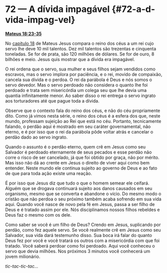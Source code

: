 # 72 — A dívida impagável {#72-a-d-vida-impag-vel}

[**Mateus 18:23-35**](http://bibliaonline.com.br/acf/mt/18/23-35)

No [capítulo 18](http://bibliaonline.com.br/acf/mt/18) de Mateus Jesus compara o reino dos céus a um rei cujo servo lhe deve 10 mil talentos. Dez mil talentos são trezentas e cinquenta toneladas. Se for de prata, são 120 milhões de dólares. Se for de ouro, 8 bilhões e meio. Jesus quis mostrar que a dívida era impagável.

O rei ordena que o servo, sua mulher e seus filhos sejam vendidos como escravos, mas o servo implora por paciência, e o rei, movido de compaixão, cancela sua dívida e o perdoa. O rei da parábola é Deus e nós somos o servo devedor. Mas o servo perdoado não considera o quanto lhe foi perdoado e trata sem misericórdia um colega seu que lhe devia uma quantia infinitamente menor. Ao saber disso o rei entrega o servo ingrato aos torturadores até que pague toda a dívida.

Observe que o contexto fala do reino dos céus, e não do céu propriamente dito. Como já vimos nesta série, o reino dos céus é a esfera dos que, neste mundo, professam sujeição ao Rei que está no céu. Portanto, tecnicamente falando, o perdão aqui é mostrado em seu caráter governamental, não eterno, e é por isso que o rei da parábola pôde voltar atrás e cancelar o perdão dado ao servo ingrato.

Quando o assunto é o perdão eterno, quem crê em Jesus como seu Salvador é perdoado eternamente de seus pecados e esse perdão não corre o risco de ser cancelado, já que foi obtido por graça, não por mérito. Mas isso não dá ao crente em Jesus o direito de viver aqui como bem entender. Neste mundo ele continua sujeito ao governo de Deus e ao fato de que para toda ação existe uma reação.

É por isso que Jesus diz que tudo o que o homem semear ele ceifará. Alguém que se drogava continuará sujeito aos danos causados em seu organismo, mesmo que se converta e abandone o vício. Do mesmo modo o cristão que não perdoa o seu próximo também acaba sofrendo em sua vida aqui. Quando você nasce de novo pela fé em Jesus, passa a ser filho de Deus e é tratado assim por ele. Nós disciplinamos nossos filhos rebeldes e Deus faz o mesmo com os dele.

Como saber se você é um filho de Deus? Crendo em Jesus, suplicando por perdão, como fez aquele servo. Se você realmente crê em Jesus como seu Salvador, sua vida dará testemunho disso. Sua boca irá falar do quanto Deus fez por você e você tratará os outros com a misericórdia com que foi tratado. Você saberá perdoar como foi perdoado. Aqui você conheceu o servo que devia milhões. Nos próximos 3 minutos você conhecerá um jovem milionário.

_tic-tac-tic-tac..._